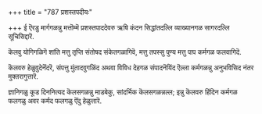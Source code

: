 +++
title = "787 प्रशस्तपदीयः"

+++
ई ऎरडु मार्गगळन्नु मत्तॊम्मॆ प्रशस्तपाददेवरु ऋषि कंदन सिद्धांतदल्लि व्याख्यानगळ सागरदल्लि सूचिसिद्दारॆ.

कॆलवु योगिगळिगॆ शांति मत्तु तृप्ति संतोषद संकेतगळागिवॆ, मत्तु तपस्सु पुण्य मत्तु पाप कर्मगळ फलवागिदॆ.

कॆलवरु हेळुवुदेनॆंदरॆ, संपत्तु मुंतादवुगळिंद अथवा विविध देहगळ संपादनॆयिंद ऎल्ला कर्मगळन्नु अनुभविसिद नंतर मुक्तरागुत्तारॆ.

ज्ञानिगळु कूड दिननित्यद कॆलसगळन्नु माडबेकु, सांदर्भिक कॆलसगळन्नल्ल; इन्नु कॆलवरु हिंदिन कर्मगळ फलगळु अवर कर्मद फलगळु ऎंदु हेळुत्तारॆ.

